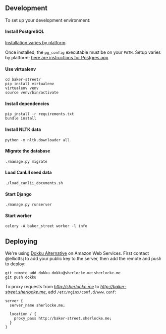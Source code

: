 ## Development

To set up your development environment:

#### Install PostgreSQL

[Installation varies by platform](http://www.postgresql.org/download/).

Once installed, the `pg_config` executable must be on your `PATH`.
Setup varies by platform; [here are instructions for Postgres.app](http://postgresapp.com/documentation/cli-tools.html)

#### Use virtualenv

```shell
cd baker-street/
pip install virtualenv
virtualenv venv
source venv/bin/activate
```

#### Install dependencies

```shell
pip install -r requirements.txt
bundle install
```

#### Install NLTK data

```shell
python -m nltk.downloader all
```

#### Migrate the database

```shell
./manage.py migrate
```

#### Load CanLII seed data

```shell
./load_canlii_documents.sh
```

#### Start Django

```shell
./manage.py runserver
```

#### Start worker

```shell
celery -A baker_street worker -l info
```

## Deploying

We're using [Dokku Alternative][dokku-alt] on Amazon Web Services. First contact @elliottsj to add your public
key to the server, then add the remote and push to deploy:

```shell
git remote add dokku dokku@sherlocke.me:sherlocke.me
git push dokku
```

To proxy requests from *http://sherlocke.me* to *http://baker-street.sherlocke.me*, 
add `/etc/nginx/conf.d/www.conf`:

```
server {
  server_name sherlocke.me;

  location / {
    proxy_pass http://baker-street.sherlocke.me;
  }
}
```

[dokku]:     https://github.com/progrium/dokku
[dokku-alt]: https://github.com/dokku-alt/dokku-alt
